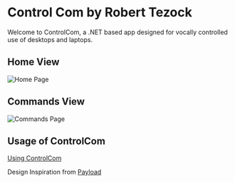 # Control Com by Robert Tezock

Welcome to ControlCom, a .NET based app designed for vocally controlled use of desktops and laptops.  

## Home View
![Home Page](https://user-images.githubusercontent.com/105029396/224744458-8ad9695b-c866-4b0c-9557-fe6671b558a4.png)  

## Commands View
![Commands Page](https://user-images.githubusercontent.com/105029396/224744483-97406a5b-db00-4b8d-864c-5258ecbbaa38.png)  

## Usage of ControlCom  

[Using ControlCom](https://user-images.githubusercontent.com/105029396/224746000-fab0e16c-20c2-418e-92ea-d21fb6544729.mp4)  
  
  
  
  
Design Inspiration from [Payload](https://www.youtube.com/@_buffer)

